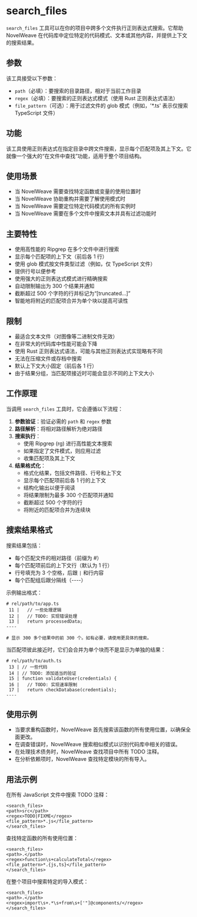 # search_files

`search_files` 工具可以在你的项目中跨多个文件执行正则表达式搜索。它帮助 NovelWeave 在代码库中定位特定的代码模式、文本或其他内容，并提供上下文的搜索结果。

## 参数

该工具接受以下参数：

- `path`（必填）：要搜索的目录路径，相对于当前工作目录
- `regex`（必填）：要搜索的正则表达式模式（使用 Rust 正则表达式语法）
- `file_pattern`（可选）：用于过滤文件的 glob 模式（例如，'\*.ts' 表示仅搜索 TypeScript 文件）

## 功能

该工具使用正则表达式在指定目录中跨文件搜索，显示每个匹配项及其上下文。它就像一个强大的“在文件中查找”功能，适用于整个项目结构。

## 使用场景

- 当 NovelWeave 需要查找特定函数或变量的使用位置时
- 当 NovelWeave 协助重构并需要了解使用模式时
- 当 NovelWeave 需要定位特定代码模式的所有实例时
- 当 NovelWeave 需要在多个文件中搜索文本并具有过滤功能时

## 主要特性

- 使用高性能的 Ripgrep 在多个文件中进行搜索
- 显示每个匹配项的上下文（前后各 1 行）
- 使用 glob 模式按文件类型过滤（例如，仅 TypeScript 文件）
- 提供行号以便参考
- 使用强大的正则表达式模式进行精确搜索
- 自动限制输出为 300 个结果并通知
- 截断超过 500 个字符的行并标记为“[truncated...]”
- 智能地将附近的匹配项合并为单个块以提高可读性

## 限制

- 最适合文本文件（对图像等二进制文件无效）
- 在非常大的代码库中性能可能会下降
- 使用 Rust 正则表达式语法，可能与其他正则表达式实现略有不同
- 无法在压缩文件或存档中搜索
- 默认上下文大小固定（前后各 1 行）
- 由于结果分组，当匹配项接近时可能会显示不同的上下文大小

## 工作原理

当调用 `search_files` 工具时，它会遵循以下流程：

1. **参数验证**：验证必需的 `path` 和 `regex` 参数
2. **路径解析**：将相对路径解析为绝对路径
3. **搜索执行**：
    - 使用 Ripgrep (rg) 进行高性能文本搜索
    - 如果指定了文件模式，则应用过滤
    - 收集匹配项及其上下文
4. **结果格式化**：
    - 格式化结果，包括文件路径、行号和上下文
    - 显示每个匹配项前后各 1 行的上下文
    - 结构化输出以便于阅读
    - 将结果限制为最多 300 个匹配项并通知
    - 截断超过 500 个字符的行
    - 将附近的匹配项合并为连续块

## 搜索结果格式

搜索结果包括：

- 每个匹配文件的相对路径（前缀为 #）
- 每个匹配项前后的上下文行（默认为 1 行）
- 行号填充为 3 个空格，后跟 `|` 和行内容
- 每个匹配组后跟分隔线（----）

示例输出格式：

```
# rel/path/to/app.ts
 11 |   // 一些处理逻辑
 12 |   // TODO: 实现错误处理
 13 |   return processedData;
----

# 显示 300 多个结果中的前 300 个。如有必要，请使用更具体的搜索。
```

当匹配项彼此接近时，它们会合并为单个块而不是显示为单独的结果：

```
# rel/path/to/auth.ts
 13 | // 一些代码
 14 | // TODO: 添加适当的验证
 15 | function validateUser(credentials) {
 16 |   // TODO: 实现速率限制
 17 |   return checkDatabase(credentials);
----
```

## 使用示例

- 当要求重构函数时，NovelWeave 首先搜索该函数的所有使用位置，以确保全面更改。
- 在调查错误时，NovelWeave 搜索相似模式以识别代码库中相关的错误。
- 在处理技术债务时，NovelWeave 查找项目中所有 TODO 注释。
- 在分析依赖项时，NovelWeave 查找特定模块的所有导入。

## 用法示例

在所有 JavaScript 文件中搜索 TODO 注释：

```
<search_files>
<path>src</path>
<regex>TODO|FIXME</regex>
<file_pattern>*.js</file_pattern>
</search_files>
```

查找特定函数的所有使用位置：

```
<search_files>
<path>.</path>
<regex>function\s+calculateTotal</regex>
<file_pattern>*.{js,ts}</file_pattern>
</search_files>
```

在整个项目中搜索特定的导入模式：

```
<search_files>
<path>.</path>
<regex>import\s+.*\s+from\s+['"]@components/</regex>
</search_files>
```
